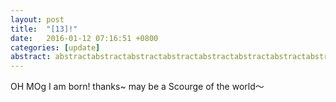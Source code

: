 ```yaml
---
layout: post
title:  "[13]!"
date:   2016-01-12 07:16:51 +0800
categories: [update]
abstract: abstractabstractabstractabstractabstractabstractabstractabstractabstract
---
```


OH MOg
I am born! thanks~ may be a Scourge of the world～
